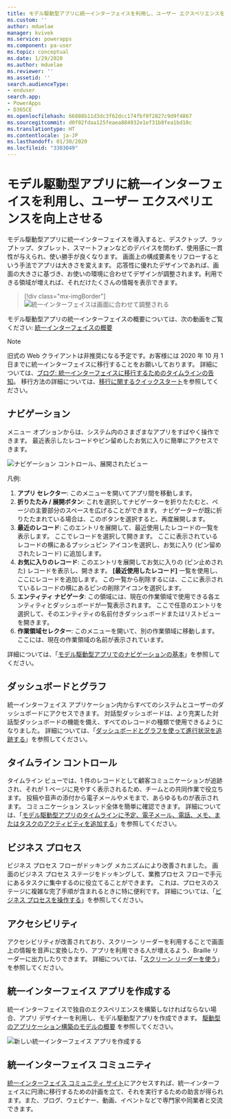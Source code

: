 ```yaml
---
title: モデル駆動型アプリに統一インターフェイスを利用し、ユーザー エクスペリエンスを向上させる | MicrosoftDocs
ms.custom: ''
author: mduelae
manager: kvivek
ms.service: powerapps
ms.component: pa-user
ms.topic: conceptual
ms.date: 1/29/2020
ms.author: mduelae
ms.reviewer: ''
ms.assetid: ''
search.audienceType:
- enduser
search.app:
- PowerApps
- D365CE
ms.openlocfilehash: 66888b11d3dc3f62dcc174fbf0f2827c9d9f4867
ms.sourcegitcommit: d0f02fdaa125feaea884932e1ef31b8fea1bd10c
ms.translationtype: HT
ms.contentlocale: ja-JP
ms.lasthandoff: 01/30/2020
ms.locfileid: "3303049"
---
```

# <a name="enhanced-user-experience-with-the-unified-interface-for-model-driven-apps"></a>モデル駆動型アプリに統一インターフェイスを利用し、ユーザー エクスペリエンスを向上させる 

モデル駆動型アプリに統一インターフェイスを導入すると、デスクトップ、ラップトップ、タブレット、スマートフォンなどのデバイスを問わず、使用感に一貫性が与えられ、使い勝手が良くなります。 画面上の構成要素をリフローするという手法でアプリは大きさを変えます。 応答性に優れたデザインであれば、画面の大きさに基づき、お使いの環境に合わせてデザインが調整されます。利用できる領域が増えれば、それだけたくさんの情報を表示できます。

> [!div class="mx-imgBorder"]
> ![統一インターフェイスは画面に合わせて調整される](media/Reflow.png "統一インターフェイスは画面に合わせて調整される")

モデル駆動型アプリの統一インターフェイスの概要については、次の動画をご覧ください: [統一インターフェイスの概要](https://www.youtube.com/watch?v=_VPOi_Iq6ko)

> [!NOTE]
> 旧式の Web クライアントは非推奨になる予定です。お客様には 2020 年 10 月 1 日までに統一インターフェイスに移行することをお願いしております。 詳細については、[ブログ: 統一インターフェイスに移行するためのタイムラインの告知](https://cloudblogs.microsoft.com/dynamics365/it/2019/09/10/announcing-the-timeline-to-move-to-unified-interface/)。 移行方法の詳細については、[移行に関するクイックスタート](https://docs.microsoft.com/powerapps/maker/model-driven-apps/transition-web-app)を参照してください。

## <a name="navigation"></a>ナビゲーション​​

メニュー オプションからは、システム内のさまざまなアプリをすばやく操作できます。 最近表示したレコードやピン留めしたお気に入りに簡単にアクセスできます。

![ナビゲーション コントロール、展開されたビュー](media/nav-expanded.png "ナビゲーション コントロール、展開ビュー")

凡例:

1. **アプリ セレクター**: このメニューを開いてアプリ間を移動します。
1. **折りたたみ / 展開ボタン**: これを選択してナビゲーターを折りたたむと、ページの主要部分のスペースを広げることができます。 ナビゲーターが既に折りたたまれている場合は、このボタンを選択すると、再度展開します。
1. **最近のレコード**: このエントリを展開して、最近使用したレコードの一覧を表示します。 ここでレコードを選択して開きます。 ここに表示されているレコードの横にあるプッシュピン アイコンを選択し、お気に入り (ピン留めされたレコード) に追加します。
1. **お気に入りのレコード**: このエントリを展開してお気に入りの (ピン止めされた) レコードを表示し、開きます。 **[最近使用したレコード]** 一覧を使用し、ここにレコードを追加します。 この一覧から削除するには、ここに表示されているレコードの横にあるピンの削除アイコンを選択します。
1. **エンティティ ナビゲータ**: この領域には、現在の作業領域で使用できる各エンティティとダッシュボードが一覧表示されます。 ここで任意のエントリを選択して、そのエンティティの名前付きダッシュボードまたはリストビューを開きます。
1. **作業領域セレクター**: このメニューを開いて、別の作業領域に移動します。 ここには、現在の作業領域の名前が表示されています。

詳細については、「[モデル駆動型アプリでのナビゲーションの基本](navigation.md)」を参照してください。

## <a name="dashboards-and-charts"></a>ダッシュボードとグラフ
統一インターフェイス アプリケーション内からすべてのシステムとユーザーのダッシュボードにアクセスできます。 対話型ダッシュボードは、より充実した対話型ダッシュボードの機能を備え、すべてのレコードの種類で使用できるようになりました。 詳細については、「[ダッシュボードとグラフを使って進行状況を追跡する](track-your-progress-with-dashboard-and-charts.md)」を参照してください。

## <a name="timeline-control"></a>タイムライン コントロール 
タイムライン ビューでは、1 件のレコードとして顧客コミュニケーションが追跡され、それが 1 ページに見やすく表示されるため、チームとの共同作業で役立ちます。 投稿や音声の添付から電子メールやメモまで、あらゆるものが表示されます。 コミュニケーション スレッド全体を簡単に確認できます。 詳細については、「[モデル駆動型アプリのタイムラインに予定、電子メール、電話、メモ、またはタスクのアクティビティを追加する](add-activities.md)」を参照してください。

## <a name="business-process"></a>ビジネス プロセス 
ビジネス プロセス フローがドッキング メカニズムにより改善されました。 画面のビジネス プロセス ステージをドッキングして、業務プロセス フローで手元にあるタスクに集中するのに役立てることができます。 これは、プロセスのステージに複雑な完了手順が含まれるときに特に便利です。 詳細については、「[ビジネス プロセスを操作する](work-with-business-processes.md)」を参照してください。

## <a name="accessibility"></a>アクセシビリティ
アクセシビリティが改善されており、スクリーン リーダーを利用することで画面上の情報を音声に変換したり、アプリを利用できる人が増えるよう、Braille リーダーに出力したりできます。 詳細については、「[スクリーン リーダーを使う](screen-reader.md)」を参照してください。

## <a name="create-a-unified-interface-app"></a>統一インターフェイス アプリを作成する
統一インターフェイスで独自のエクスペリエンスを構築しなければならない場合、アプリ デザイナーを利用し、モデル駆動型アプリを作成できます。 [駆動型のアプリケーション構築のモデルの概要](https://docs.microsoft.com/powerapps/maker/model-driven-apps/model-driven-app-overview) を参照してください。

![新しい統一インターフェイス アプリを作成する](media/uci-model-driven-app.png "新しい統一インターフェイス アプリを作成する")

## <a name="unified-interface-community"></a>統一インターフェイス コミュニティ

[統一インターフェイス コミュニティ サイト](https://community.dynamics.com/365/unified-interface/)にアクセスすれば、統一インターフェイスに円滑に移行するための計画を立て、それを実行するための助言が得られます。また、ブログ、ウェビナー、動画、イベントなどで専門家や同業者と交流できます。
